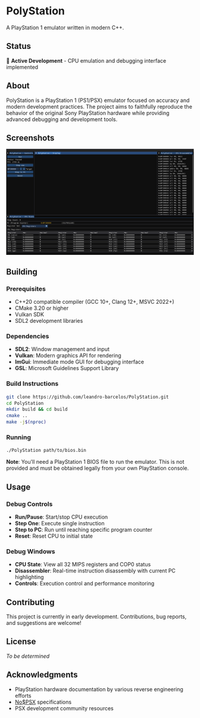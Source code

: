 # PolyStation
A PlayStation 1 emulator written in modern C++.

## Status
🔧 **Active Development** - CPU emulation and debugging interface implemented

## About
PolyStation is a PlayStation 1 (PS1/PSX) emulator focused on accuracy and modern development practices. The project aims to faithfully reproduce the behavior of the original Sony PlayStation hardware while providing advanced debugging and development tools.

## Screenshots

![UI](https://github.com/leandro-barcelos/leandro-barcelos/blob/main/PolyStationUI.png)

## Building

### Prerequisites
- C++20 compatible compiler (GCC 10+, Clang 12+, MSVC 2022+)
- CMake 3.20 or higher
- Vulkan SDK
- SDL2 development libraries

### Dependencies
- **SDL2**: Window management and input
- **Vulkan**: Modern graphics API for rendering
- **ImGui**: Immediate mode GUI for debugging interface
- **GSL**: Microsoft Guidelines Support Library

### Build Instructions
```bash
git clone https://github.com/leandro-barcelos/PolyStation.git
cd PolyStation
mkdir build && cd build
cmake ..
make -j$(nproc)
```

### Running
```bash
./PolyStation path/to/bios.bin
```

**Note**: You'll need a PlayStation 1 BIOS file to run the emulator. This is not provided and must be obtained legally from your own PlayStation console.

## Usage

### Debug Controls
- **Run/Pause**: Start/stop CPU execution
- **Step One**: Execute single instruction
- **Step to PC**: Run until reaching specific program counter
- **Reset**: Reset CPU to initial state

### Debug Windows
- **CPU State**: View all 32 MIPS registers and COP0 status
- **Disassembler**: Real-time instruction disassembly with current PC highlighting
- **Controls**: Execution control and performance monitoring

## Contributing
This project is currently in early development. Contributions, bug reports, and suggestions are welcome!

## License
*To be determined*

## Acknowledgments
- PlayStation hardware documentation by various reverse engineering efforts
- [No$PSX](https://problemkaputt.de/psx.htm) specifications
- PSX development community resources
